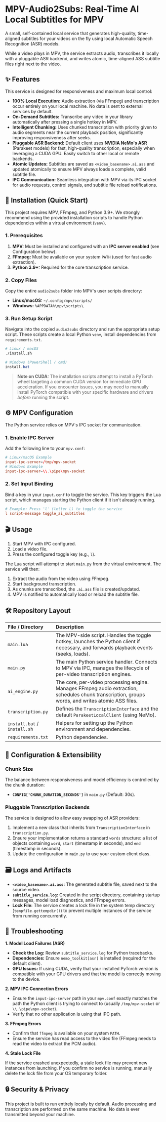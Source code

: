 # MPV-Audio2Subs: Real-Time AI Local Subtitles for MPV

A small, self-contained local service that generates high-quality, time-aligned subtitles for your videos on the fly using local Automatic Speech Recognition (ASR) models.

While a video plays in MPV, the service extracts audio, transcribes it locally with a pluggable ASR backend, and writes atomic, time-aligned ASS subtitle files right next to the video.

## ✨ Features

This service is designed for responsiveness and maximum local control:

*   **100% Local Execution:** Audio extraction (via FFmpeg) and transcription occur entirely on your local machine. No data is sent to external services by default.
*   **On-Demand Subtitles:** Transcribe any video in your library automatically after pressing a single hotkey in MPV.
*   **Intelligent Chunking:** Uses chunked transcription with priority given to audio segments near the current playback position, significantly improving responsiveness after seeks.
*   **Pluggable ASR Backend:** Default client uses **NVIDIA NeMo's ASR** (Parakeet models) for fast, high-quality transcription, especially when leveraging a CUDA GPU. Easily switch to other local or remote backends.
*   **Atomic Updates:** Subtitles are saved as `<video_basename>.ai.ass` and updated atomically to ensure MPV always loads a complete, valid subtitle file.
*   **IPC Communication:** Seamless integration with MPV via its IPC socket for audio requests, control signals, and subtitle file reload notifications.

## 🚀 Installation (Quick Start)

This project requires MPV, FFmpeg, and Python 3.9+. We strongly recommend using the provided installation scripts to handle Python dependencies within a virtual environment (`venv`).

### 1. Prerequisites

1.  **MPV:** Must be installed and configured with an **IPC server enabled** (see Configuration below).
2.  **FFmpeg:** Must be available on your system `PATH` (used for fast audio extraction).
3.  **Python 3.9+:** Required for the core transcription service.

### 2. Copy Files

Copy the entire `audio2subs` folder into MPV's user scripts directory:

*   **Linux/macOS:** `~/.config/mpv/scripts/`
*   **Windows:** `%APPDATA%\mpv\scripts\`

### 3. Run Setup Script

Navigate into the copied `audio2subs` directory and run the appropriate setup script. These scripts create a local Python `venv`, install dependencies from `requirements.txt`.

```bash
# Linux / macOS
./install.sh
```

```powershell
# Windows (PowerShell / cmd)
install.bat
```

> **Note on CUDA:** The installation scripts attempt to install a PyTorch wheel targeting a common CUDA version for immediate GPU acceleration. If you encounter issues, you may need to manually install PyTorch compatible with your specific hardware and drivers *before* running the script.

## ⚙️ MPV Configuration

The Python service relies on MPV's IPC socket for communication.

### 1. Enable IPC Server

Add the following line to your `mpv.conf`:

```conf
# Linux/macOS Example
input-ipc-server=/tmp/mpv-socket
# Windows Example
input-ipc-server=\\.\pipe\mpv-socket
```

### 2. Set Input Binding

Bind a key in your `input.conf` to toggle the service. This key triggers the Lua script, which manages starting the Python client if it isn't already running.

```conf
# Example: Press 'l' (letter L) to toggle the service
l script-message toggle_ai_subtitles
```

## 🎬 Usage

1.  Start MPV with IPC configured.
2.  Load a video file.
3.  Press the configured toggle key (e.g., `l`).

The Lua script will attempt to start `main.py` from the virtual environment. The service will then:

1.  Extract the audio from the video using FFmpeg.
2.  Start background transcription.
3.  As chunks are transcribed, the `.ai.ass` file is created/updated.
4.  MPV is notified to automatically load or reload the subtitle file.

## 🛠️ Repository Layout

| File / Directory | Description |
| :--- | :--- |
| `main.lua` | The MPV-side script. Handles the toggle hotkey, launches the Python client if necessary, and forwards playback events (seeks, loads). |
| `main.py` | The main Python service handler. Connects to MPV via IPC, manages the lifecycle of per-video transcription engines. |
| `ai_engine.py` | The core, per-video processing engine. Manages FFmpeg audio extraction, schedules chunk transcription, groups words, and writes atomic ASS files. |
| `transcription.py` | Defines the `TranscriptionInterface` and the default `ParakeetLocalClient` (using NeMo). |
| `install.bat` / `install.sh` | Helpers for setting up the Python environment and dependencies. |
| `requirements.txt` | Python dependencies. |

## 🧩 Configuration & Extensibility

### Chunk Size

The balance between responsiveness and model efficiency is controlled by the chunk duration:

*   **`CONFIG['CHUNK_DURATION_SECONDS']`** in `main.py` (Default: 30s).

### Pluggable Transcription Backends

The service is designed to allow easy swapping of ASR providers:

1.  Implement a new class that inherits from `TranscriptionInterface` in `transcription.py`.
2.  Ensure your implementation returns a standard `words` structure: a list of objects containing `word`, `start` (timestamp in seconds), and `end` (timestamp in seconds).
3.  Update the configuration in `main.py` to use your custom client class.

## 🗃️ Logs and Artifacts

*   **`<video_basename>.ai.ass`:** The generated subtitle file, saved next to the source video.
*   **`subtitle_service.log`:** Created in the script directory, containing startup messages, model load diagnostics, and FFmpeg errors.
*   **Lock File:** The service creates a lock file in the system temp directory (`tempfile.gettempdir()`) to prevent multiple instances of the service from running concurrently.

## 🛑 Troubleshooting

**1. Model Load Failures (ASR)**

*   **Check the Log:** Review `subtitle_service.log` for Python tracebacks.
*   **Dependencies:** Ensure `nemo_toolkit[asr]` is installed (required for the default client).
*   **GPU Issues:** If using CUDA, verify that your installed PyTorch version is compatible with your GPU drivers and that the model is correctly moving to the device.

**2. MPV IPC Connection Errors**

*   Ensure the `input-ipc-server` path in your `mpv.conf` exactly matches the path the Python client is trying to connect to (usually `/tmp/mpv-socket` or `\\.\pipe\mpv-socket`).
*   Verify that no other application is using that IPC path.

**3. FFmpeg Errors**

*   Confirm that `ffmpeg` is available on your system `PATH`.
*   Ensure the service has read access to the video file (FFmpeg needs to read the video to extract the PCM audio).

**4. Stale Lock File**

If the service crashed unexpectedly, a stale lock file may prevent new instances from launching. If you confirm no service is running, manually delete the lock file from your OS temporary folder.

## 🔒 Security & Privacy

This project is built to run entirely locally by default. Audio processing and transcription are performed on the same machine. No data is ever transmitted beyond your machine.
